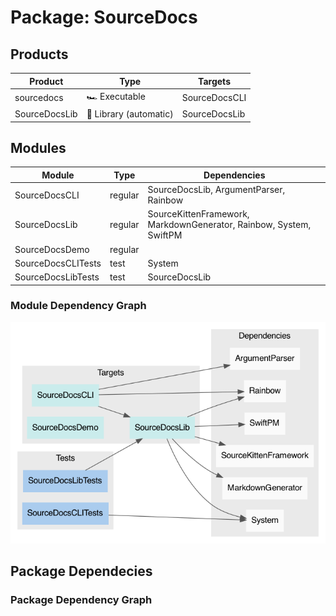 # Package: SourceDocs

## Products

| Product | Type | Targets |
| ------- | ---- | ------- |
| sourcedocs | 🏎 Executable | SourceDocsCLI |
| SourceDocsLib | 💼 Library (automatic) | SourceDocsLib |

## Modules

| Module | Type | Dependencies |
| ------ | ---- | ------------ |
| SourceDocsCLI | regular | SourceDocsLib, ArgumentParser, Rainbow |
| SourceDocsLib | regular | SourceKittenFramework, MarkdownGenerator, Rainbow, System, SwiftPM |
| SourceDocsDemo | regular |  |
| SourceDocsCLITests | test | System |
| SourceDocsLibTests | test | SourceDocsLib |

### Module Dependency Graph

![](PackageModules.png)

## Package Dependecies

### Package Dependency Graph